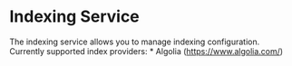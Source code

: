 # Indexing Service

The indexing service allows you to manage indexing configuration. Currently supported index providers:
    * Algolia (https://www.algolia.com/)